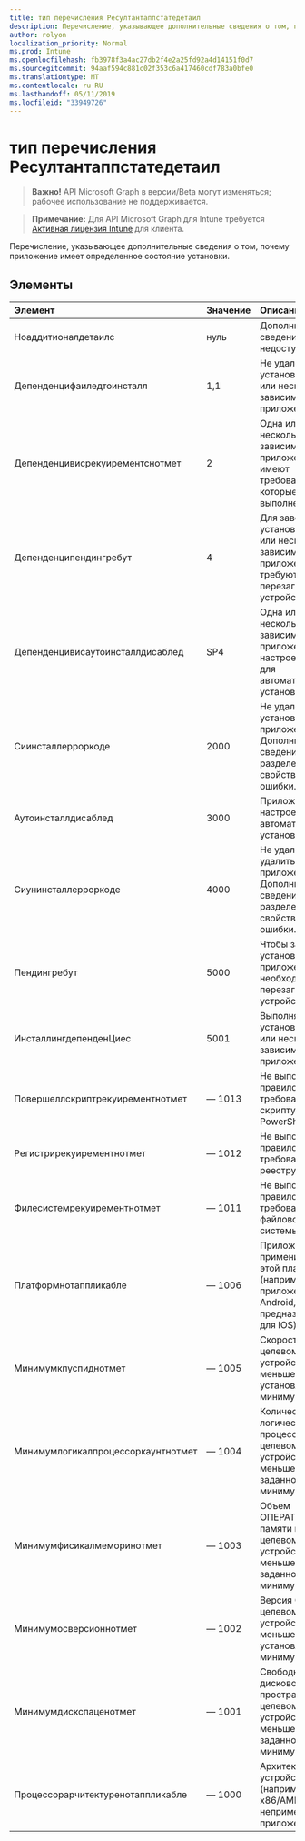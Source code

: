 ```yaml
---
title: тип перечисления Ресултантаппстатедетаил
description: Перечисление, указывающее дополнительные сведения о том, почему приложение имеет определенное состояние установки.
author: rolyon
localization_priority: Normal
ms.prod: Intune
ms.openlocfilehash: fb3978f3a4ac27db2f4e2a25fd92a4d14151f0d7
ms.sourcegitcommit: 94aaf594c881c02f353c6a417460cdf783a0bfe0
ms.translationtype: MT
ms.contentlocale: ru-RU
ms.lasthandoff: 05/11/2019
ms.locfileid: "33949726"
---
```

# <a name="resultantappstatedetail-enum-type"></a>тип перечисления Ресултантаппстатедетаил

> **Важно!** API Microsoft Graph в версии/Beta могут изменяться; рабочее использование не поддерживается.

> **Примечание:** Для API Microsoft Graph для Intune требуется [Активная лицензия Intune](https://go.microsoft.com/fwlink/?linkid=839381) для клиента.

Перечисление, указывающее дополнительные сведения о том, почему приложение имеет определенное состояние установки.

## <a name="members"></a>Элементы
|Элемент|Значение|Описание|
|:---|:---|:---|
|Ноаддитионалдетаилс|нуль|Дополнительные сведения недоступны.|
|Депенденцифаиледтоинсталл|1,1|Не удалось установить одну или несколько зависимостей приложения.|
|Депенденцивисрекуирементснотмет|2|Одна или несколько зависимостей приложения имеют требования, которые не выполнены.|
|Депенденципендингребут|4|Для завершения установки одна или несколько зависимостей приложения требуют перезагрузки устройства.|
|Депенденцивисаутоинсталлдисаблед|SP4|Одна или несколько зависимостей приложения настроены не для автоматической установки.|
|Сиинсталлерроркоде|2000|Не удалось установить приложение. Дополнительные сведения см. в разделе свойство Code ошибки.|
|Аутоинсталлдисаблед|3000|Приложение настроено не для автоматической установки.|
|Сиунинсталлерроркоде|4000|Не удалось удалить приложение. Дополнительные сведения см. в разделе свойство Code ошибки.|
|Пендингребут|5000|Чтобы завершить установку приложения, необходимо перезагрузить устройство.|
|ИнсталлингдепенденЦиес|5001|Выполняется установка одной или нескольких зависимостей приложения.|
|Повершеллскриптрекуирементнотмет|— 1013|Не выполнено правило требования к скрипту PowerShell|
|Регистрирекуирементнотмет|— 1012|Не выполнено правило требования к реестру|
|Филесистемрекуирементнотмет|— 1011|Не выполнено правило требования файловой системы|
|Платформнотаппликабле|— 1006|Приложение не применимо к этой платформе. (например, приложение Android, предназначенное для IOS)|
|Минимумкпуспиднотмет|— 1005|Скорость ЦП на целевом устройстве меньше установленного минимума.|
|Минимумлогикалпроцессоркаунтнотмет|— 1004|Количество логических процессоров на целевом устройстве меньше заданного минимума.|
|Минимумфисикалмеморинотмет|— 1003|Объем ОПЕРАТИВной памяти на целевом устройстве меньше заданного минимума.|
|Минимумосверсионнотмет|— 1002|Версия ОС на целевом устройстве меньше установленного минимума.|
|Минимумдискспаценотмет|— 1001|Свободное дисковое пространство на целевом устройстве меньше заданного минимума.|
|Процессорарчитектуренотаппликабле|— 1000|Архитектура устройства (например, x86/AMD64) неприменима к приложению.|




